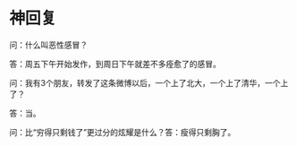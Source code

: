 # 神回复

问：什么叫恶性感冒？ 

答：周五下午开始发作，到周日下午就差不多痊愈了的感冒。 

问：我有3个朋友，转发了这条微博以后，一个上了北大，一个上了清华，一个上了？ 

答：当。 

问：比“穷得只剩钱了”更过分的炫耀是什么？答：瘦得只剩胸了。